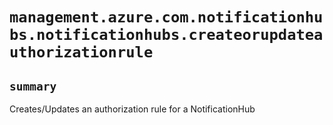 # `management.azure.com.notificationhubs.notificationhubs.createorupdateauthorizationrule`

## `summary`
Creates/Updates an authorization rule for a NotificationHub


